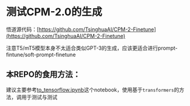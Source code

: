 # 测试CPM-2.0的生成

悟道源代码：[https://github.com/TsinghuaAI/CPM-2-Finetune](https://github.com/TsinghuaAI/CPM-2-Finetune)

注意T5/mT5模型本身不太适合类似GPT-3的生成，应该更适合进行prompt-fintune/soft-prompt-finetune

## 本REPO的食用方法：

建议主要参考[to_tensorflow.ipynb](to_tensorflow.ipynb)这个notebook，使用基于`transformers`的方法，调用于测试与测试

